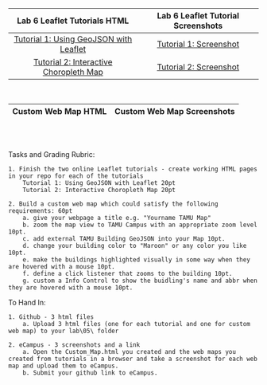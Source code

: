 |Lab 6 Leaflet Tutorials HTML|Lab 6 Leaflet Tutorial Screenshots|
|:------:|:------:|
|[Tutorial 1: Using GeoJSON with Leaflet](Tutorial1.html)|[Tutorial 1: Screenshot](Screenshot_Tutorial_1.png)|
|[Tutorial 2: Interactive Choropleth Map](Tutorial2.html)|[Tutorial 2: Screenshot](Screenshot_Tutorial_2.png)|
<br/>

|Custom Web Map HTML|Custom Web Map Screenshots|
|:------:|:------:|
<br/>
<br/>


Tasks and Grading Rubric:

    1. Finish the two online Leaflet tutorials - create working HTML pages in your repo for each of the tutorials
        Tutorial 1: Using GeoJSON with Leaflet 20pt
        Tutorial 2: Interactive Choropleth Map 20pt

    2. Build a custom web map which could satisfy the following requirements: 60pt
        a. give your webpage a title e.g. "Yourname TAMU Map"
        b. zoom the map view to TAMU Campus with an appropriate zoom level 10pt.
        c. add external TAMU Building GeoJSON into your Map 10pt.
        d. change your building color to "Maroon" or any color you like 10pt.
        e. make the buildings highlighted visually in some way when they are hovered with a mouse 10pt.
        f. define a click listener that zooms to the building 10pt.
        g. custom a Info Control to show the buidling's name and abbr when they are hovered with a mouse 10pt.


To Hand In:

    1. Github - 3 html files
        a. Upload 3 html files (one for each tutorial and one for custom web map) to your lab\05\ folder

    2. eCampus - 3 screenshots and a link
        a. Open the Custom_Map.html you created and the web maps you created from tutorials in a browser and take a screenshot for each web map and upload them to eCampus.
        b. Submit your github link to eCampus.